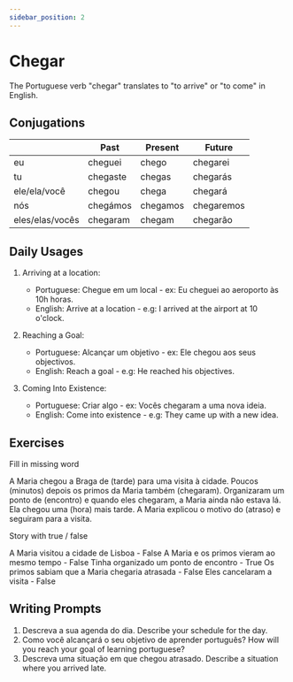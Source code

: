 ```yaml
---
sidebar_position: 2
---
```


# Chegar

The Portuguese verb "chegar" translates to "to arrive" or "to come" in English.

## Conjugations

|                 | Past     | Present  | Future     |
| --------------- | -------- | -------- | ---------- |
| eu              | cheguei  | chego    | chegarei   |
| tu              | chegaste | chegas   | chegarás   |
| ele/ela/você    | chegou   | chega    | chegará    |
| nós             | chegámos | chegamos | chegaremos |
| eles/elas/vocês | chegaram | chegam   | chegarão   |

## Daily Usages

1. Arriving at a location:

   - Portuguese: Chegue em um local - ex: Eu cheguei ao aeroporto às 10h horas.
   - English: Arrive at a location - e.g: I arrived at the airport at 10 o'clock.

2. Reaching a Goal:

   - Portuguese: Alcançar um objetivo - ex: Ele chegou aos seus objectivos.
   - English: Reach a goal - e.g: He reached his objectives.

3. Coming Into Existence:

   - Portuguese: Criar algo - ex: Vocês chegaram a uma nova ideia.
   - English: Come into existence - e.g: They came up with a new idea.

## Exercises

Fill in missing word

A Maria chegou a Braga de (tarde) para uma visita à cidade. Poucos (minutos) depois os primos da Maria também (chegaram). Organizaram um ponto de (encontro) e quando eles chegaram, a Maria ainda não estava lá. Ela chegou uma (hora) mais tarde. A Maria explicou o motivo do (atraso) e seguiram para a visita.

Story with true / false

A Maria visitou a cidade de Lisboa - False
A Maria e os primos vieram ao mesmo tempo - False
Tinha organizado um ponto de encontro - True
Os primos sabiam que a Maria chegaria atrasada - False
Eles cancelaram a visita - False

## Writing Prompts

1. Descreva a sua agenda do dia. Describe your schedule for the day.
2. Como você alcançará o seu objetivo de aprender português? How will you reach your goal of learning portuguese?
3. Descreva uma situação em que chegou atrasado. Describe a situation where you arrived late.

